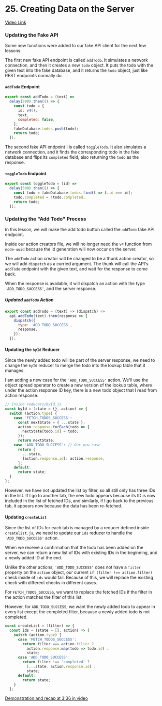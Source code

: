 # 25. Creating Data on the Server
[Video Link](https://egghead.io/lessons/javascript-redux-creating-data-on-the-server)

### Updating the Fake API

Some new functions were added to our fake API client for the next few lessons.

The first new fake API endpoint is called `addTodo`. It simulates a network connection, and then it creates a new `todo` object. It puts the todo with the given text into the fake database, and it returns the `todo` object, just like REST endpoints normally do.

#### `addTodo` Endpoint
```javascript
export const addTodo = (text) =>
  delay(500).then(() => {
    const todo = {
      id: v4(),
      text,
      completed: false,
    };
    fakeDatabase.todos.push(todo);
    return todo;
  });
```

The second fake API endpoint I is called `toggleTodo`. It also simulates a network connection, and it finds the corresponding todo in the fake database and flips its `completed` field, also returning the `todo` as the response.

#### `toggleTodo` Endpoint
```javascript
export const toggleTodo = (id) =>
  delay(500).then(() => {
    const todo = fakeDatabase.todos.find(t => t.id === id);
    todo.completed = !todo.completed;
    return todo;
  });
```

### Updating the "Add Todo" Process

In this lesson, we will make the add todo button called the `addTodo` fake API endpoint.

Inside our action creators file, we will no longer need the `v4` function from `node-uuid` because the id generation will now occur on the server.

The `addTodo` action creator will be changed to be a thunk action creator, so we will add `dispatch` as a curried argument. The thunk will call the API's `addTodo` endpoint with the given text, and wait for the response to come back.

When the response is available, it will dispatch an action with the type `'ADD_TODO_SUCCESS'`, and the server response.

##### Updated `addTodo` Action
```javascript
export const addTodo = (text) => (dispatch) =>
  api.addTodo(text).then(response => {
    dispatch({
      type: 'ADD_TODO_SUCCESS',
      response,
    });
  });
```

#### Updating the `byId` Reducer

Since the newly added todo will be part of the server response, we need to change the `byId` reducer to merge the todo into the lookup table that it manages.

I am adding a new case for the `'ADD_TODO_SUCCESS'` action. We'll use the object spread operator to create a new version of the lookup table, where under the action response ID key, there is a new todo object that I read from action response.

```javascript
// Inside reducers/byId.js
const byId = (state = {}, action) => {
  switch (action.type) {
    case 'FETCH_TODOS_SUCCESS':
      const nextState = { ...state };
      action.response.forEach(todo => {
        nextState[todo.id] = todo;
      });
      return nextState;
    case 'ADD_TODO_SUCCESS': // Our new case
      return {
        ...state,
        [action.response.id]: action.response,
      };
    default:
      return state;
  }
};
```

However, we have not updated the list by filter, so all still only has three IDs in the list. If I go to another tab, the new todo appears because its ID is now included in the list of fetched IDs, and similarly, if I go back to the previous tab, it appears now because the data has been re-fetched.

#### Updating `createList`

Since the list of IDs for each tab is managed by a reducer defined inside `createlist.js`, we need to update our `ids` reducer to handle the `'ADD_TODO_SUCCESS'` action.

When we receive a confirmation that the todo has been added on the server, we can return a new list of IDs with existing IDs in the beginning, and a newly added ID at the end.

Unlike the other actions, `'ADD_TODO_SUCCESS'` does not have a `filter` property on the `action` object, our current `if (filter !== action.filter)` check inside of `ids` would fail. Because of this, we will replace the existing check with different checks in different cases.

For `FETCH_TODOS_SUCCESS`, we want to replace the fetched IDs if the filter in the action matches the filter of this list.

However, for `ADD_TODO_SUCCESS`, we want the newly added todo to appear in every list except the completed filter, because a newly added todo is not completed.

```javascript
const createList = (filter) => {
  const ids = (state = [], action) => {
    switch (action.type) {
      case 'FETCH_TODOS_SUCCESS':
        return filter === action.filter ?
          action.response.map(todo => todo.id) :
          state;
      case 'ADD_TODO_SUCCESS':
        return filter !== 'completed' ?
          [...state, action.response.id] :
          state;
      default:
        return state;
    }
  };
```

[Demonstration and recap at 3:36 in video](https://egghead.io/lessons/javascript-redux-creating-data-on-the-server)
